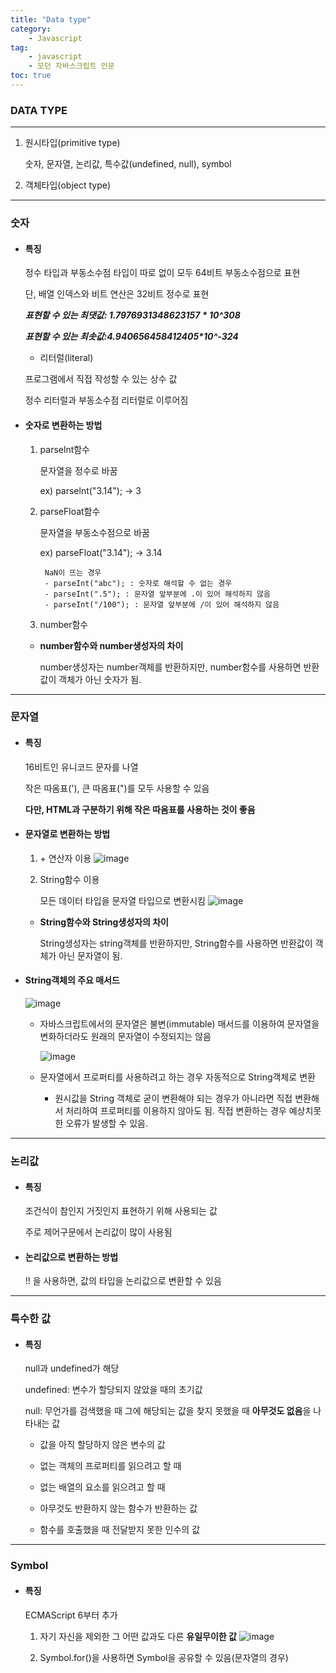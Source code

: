 ```yaml
---
title: "Data type"
category:
    - Javascript
tag:
    - javascript
    - 모던 자바스크립트 인문
toc: true
---
```


### DATA TYPE

---

1. 원시타입(primitive type)

    숫자, 문자열, 논리값, 특수값(undefined, null), symbol


2. 객체타입(object type)

---

 ### 숫자

* #### 특징 

    정수 타입과 부동소수점 타입이 따로 없이 모두 64비트 부동소수점으로 표현

    단, 배열 인덱스와 비트 연산은 32비트 정수로 표현

    
    **_표현할 수 있는 최댓값: 1.7976931348623157 * 10^308_**

    **_표현할 수 있는 최솟값:4.940656458412405*10^-324_**


    * 리터럴(literal)

    프로그램에서 직접 작성할 수 있는 상수 값

    정수 리터럴과 부동소수점 리터럴로 이루어짐


* #### 숫자로 변환하는 방법

    1. parselnt함수

        문자열을 정수로 바꿈

        ex) parselnt("3.14"); -> 3

    2. parseFloat함수

        문자열을 부동소수점으로 바꿈

        ex) parseFloat("3.14"); -> 3.14

            NaN이 뜨는 경우
            - parseInt("abc"); : 숫자로 해석할 수 없는 경우
            - parseInt(".5"); : 문자열 앞부분에 .이 있어 해석하지 않음
            - parseInt("/100"); : 문자열 앞부분에 /이 있어 해석하지 않음
    
    3. number함수


    - **number함수와 number생성자의 차이**

        number생성자는 number객체를 반환하지만, number함수를 사용하면 반환값이 객체가 아닌 숫자가 됨.
        
---

### 문자열

* #### 특징

    16비트인 유니코드 문자를 나열

    작은 따옴표('), 큰 따옴표(")를 모두 사용할 수 있음

    **다만, HTML과 구분하기 위해 작은 따옴표를 사용하는 것이 좋음**


* #### 문자열로 변환하는 방법

    1. \+ 연산자 이용
    ![image](https://user-images.githubusercontent.com/83913407/126026455-d5c759d6-6777-4956-b682-b6ca842111ce.png)


    2. String함수 이용
    
        모든 데이터 타입을 문자열 타입으로 변환시킴
     ![image](https://user-images.githubusercontent.com/83913407/126026485-a9af753b-6b73-41eb-bddc-576ee649c076.png)

    - **String함수와 String생성자의 차이**

        String생성자는 string객체를 반환하지만, String함수를 사용하면 반환값이 객체가 아닌 문자열이 됨.
  
* #### String객체의 주요 매서드
    ![image](https://user-images.githubusercontent.com/83913407/126026818-8d7ec669-a844-42bb-914d-259efed6628a.png)

    - 자바스크립트에서의 문자열은 불변(immutable)
    매서드를 이용하여 문자열을 변화하더라도 원래의 문자열이 수정되지는 않음

        ![image](https://user-images.githubusercontent.com/83913407/126026874-12511190-4e6f-4462-a4bb-8d8a7d28a6ef.png)


    - 문자열에서 프로퍼티를 사용하려고 하는 경우 자동적으로 String객체로 변환


        - 원시값을 String 객체로 굳이 변환해야 되는 경우가 아니라면 직접 변환해서 처리하여 프로퍼티를 이용하지 않아도 됨.
        직접 변환하는 경우 예상치못한 오류가 발생할 수 있음. 

---

### 논리값

 * #### 특징
    
    조건식이 참인지 거짓인지 표현하기 위해 사용되는 값

    주로 제어구문에서 논리값이 많이 사용됨


* #### 논리값으로 변환하는 방법

    !! 을 사용하면, 값의 타입을 논리값으로 변환할 수 있음

---

### 특수한 값

* #### 특징

    null과 undefined가 해당
    
    undefined: 변수가 할당되지 않았을 때의 초기값

    null: 무언가를 검색했을 때 그에 해당되는 값을 찾지 못했을 때
          **아무것도 없음**을 나타내는 값


    - 값을 아직 할당하지 않은 변수의 값

    - 없는 객체의 프로퍼티를 읽으려고 할 때

    - 없는 배열의 요소를 읽으려고 할 때  

    - 아무것도 반환하지 않는 함수가 반환하는 값

    - 함수를 호출했을 때 전달받지 못한 인수의 값

---

### Symbol

* #### 특징
    
    ECMAScript 6부터 추가

    1. 자기 자신을 제외한 그 어떤 값과도 다른 **유일무이한 값**
    ![image](https://user-images.githubusercontent.com/83913407/126027133-af5459e0-e48c-4fd7-b24e-6d7777da6ee5.png)

    
    2. Symbol.for()을 사용하면 Symbol을 공유할 수 있음(문자열의 경우)


